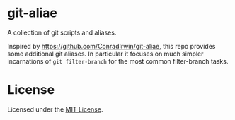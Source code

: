 # git-aliae

A collection of git scripts and aliases.

Inspired by https://github.com/ConradIrwin/git-aliae, this repo provides some
additional git aliases.  In particular it focuses on much simpler incarnations of
`git filter-branch` for the most common filter-branch tasks.

# License

Licensed under the [MIT License](LICENSE).
